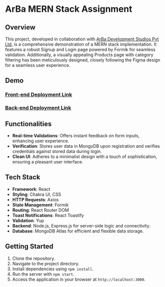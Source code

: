 # ArBa MERN Stack Assignment

## Overview

This project, developed in collaboration with [ArBa Development Studios Pvt Ltd](https://www.arbadevelopmentstudios.com/), is a comprehensive demonstration of a MERN stack implementation. It features a robust Signup and Login page powered by Formik for seamless validation. Additionally, a visually appealing Products page with category filtering has been meticulously designed, closely following the Figma design for a seamless user experience.

## Demo

### [Front-end Deployment Link](https://arba-one.vercel.app/)

### [Back-end Deployment Link](https://arba-s1ny.onrender.com/)

## Functionalities

- **Real-time Validations**: Offers instant feedback on form inputs, enhancing user experience.
- **Verification**: Stores user data in MongoDB upon registration and verifies credentials against stored data during login.
- **Clean UI**: Adheres to a minimalist design with a touch of sophistication, ensuring a pleasant user interface.

## Tech Stack

- **Framework**: React
- **Styling**: Chakra UI, CSS
- **HTTP Requests**: Axios
- **State Management**: Formik
- **Routing**: React Router DOM
- **Toast Notifications**: React Toastify
- **Validation**: Yup
- **Backend**: Node.js, Express.js for server-side logic and connectivity.
- **Database**: MongoDB Atlas for efficient and flexible data storage.

## Getting Started

1. Clone the repository.
2. Navigate to the project directory.
3. Install dependencies using `npm install`.
4. Run the server with `npm start`.
5. Access the application in your browser at `http://localhost:3000`.
